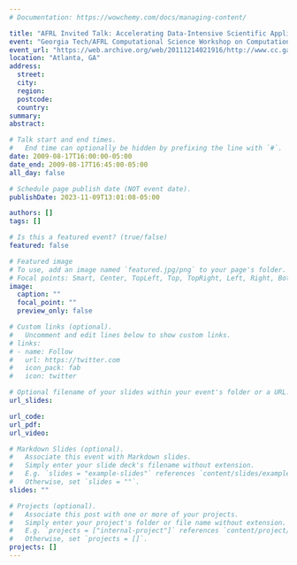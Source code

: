 ```yaml
---
# Documentation: https://wowchemy.com/docs/managing-content/

title: "AFRL Invited Talk: Accelerating Data-Intensive Scientific Applications"
event: "Georgia Tech/AFRL Computational Science Workshop on Computational Science Challenges Using Emerging & Massively Parallel Computer Architectures"
event_url: "https://web.archive.org/web/20111214021916/http://www.cc.gatech.edu/~bader/AFRL-GT-Workshop2009/index.html"
location: "Atlanta, GA"
address:
  street:
  city:
  region:
  postcode:
  country:
summary:
abstract:

# Talk start and end times.
#   End time can optionally be hidden by prefixing the line with `#`.
date: 2009-08-17T16:00:00-05:00
date_end: 2009-08-17T16:45:00-05:00
all_day: false

# Schedule page publish date (NOT event date).
publishDate: 2023-11-09T13:01:08-05:00

authors: []
tags: []

# Is this a featured event? (true/false)
featured: false

# Featured image
# To use, add an image named `featured.jpg/png` to your page's folder. 
# Focal points: Smart, Center, TopLeft, Top, TopRight, Left, Right, BottomLeft, Bottom, BottomRight.
image:
  caption: ""
  focal_point: ""
  preview_only: false

# Custom links (optional).
#   Uncomment and edit lines below to show custom links.
# links:
# - name: Follow
#   url: https://twitter.com
#   icon_pack: fab
#   icon: twitter

# Optional filename of your slides within your event's folder or a URL.
url_slides:

url_code:
url_pdf:
url_video:

# Markdown Slides (optional).
#   Associate this event with Markdown slides.
#   Simply enter your slide deck's filename without extension.
#   E.g. `slides = "example-slides"` references `content/slides/example-slides.md`.
#   Otherwise, set `slides = ""`.
slides: ""

# Projects (optional).
#   Associate this post with one or more of your projects.
#   Simply enter your project's folder or file name without extension.
#   E.g. `projects = ["internal-project"]` references `content/project/deep-learning/index.md`.
#   Otherwise, set `projects = []`.
projects: []
---
```

